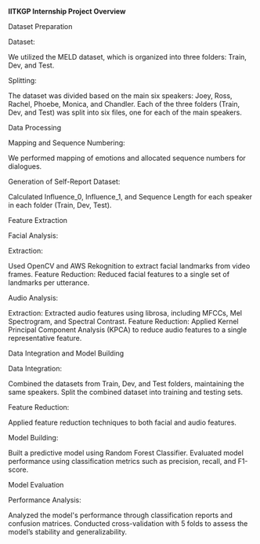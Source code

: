**IITKGP Internship Project Overview**

Dataset Preparation

Dataset:

We utilized the MELD dataset, which is organized into three folders: Train, Dev, and Test.

Splitting:

The dataset was divided based on the main six speakers: Joey, Ross, Rachel, Phoebe, Monica, and Chandler.
Each of the three folders (Train, Dev, and Test) was split into six files, one for each of the main speakers.

Data Processing

Mapping and Sequence Numbering:

We performed mapping of emotions and allocated sequence numbers for dialogues.

Generation of Self-Report Dataset:

Calculated Influence_0, Influence_1, and Sequence Length for each speaker in each folder (Train, Dev, Test).

Feature Extraction

Facial Analysis:

Extraction:

Used OpenCV and AWS Rekognition to extract facial landmarks from video frames.
Feature Reduction: Reduced facial features to a single set of landmarks per utterance.

Audio Analysis:

Extraction: Extracted audio features using librosa, including MFCCs, Mel Spectrogram, and Spectral Contrast.
Feature Reduction: Applied Kernel Principal Component Analysis (KPCA) to reduce audio features to a single representative feature.

Data Integration and Model Building

Data Integration:

Combined the datasets from Train, Dev, and Test folders, maintaining the same speakers.
Split the combined dataset into training and testing sets.

Feature Reduction:

Applied feature reduction techniques to both facial and audio features.

Model Building:

Built a predictive model using Random Forest Classifier.
Evaluated model performance using classification metrics such as precision, recall, and F1-score.

Model Evaluation

Performance Analysis:

Analyzed the model's performance through classification reports and confusion matrices.
Conducted cross-validation with 5 folds to assess the model’s stability and generalizability.

